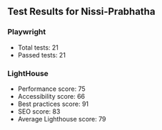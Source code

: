 
## Test Results for Nissi-Prabhatha

### Playwright
- Total tests: 21
- Passed tests: 21

### LightHouse

- Performance score: 75
- Accessibility score: 66
- Best practices score: 91
- SEO score: 83
- Average Lighthouse score: 79

